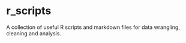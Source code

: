 # r_scripts
A collection of useful R scripts and markdown files for data wrangling, cleaning and analysis. 
